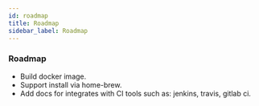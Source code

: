 ```yaml
---
id: roadmap
title: Roadmap
sidebar_label: Roadmap
---
```


### Roadmap
- Build docker image.
- Support install via home-brew.
- Add docs for integrates with CI tools such as: jenkins, travis, gitlab ci.
